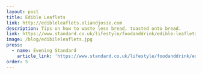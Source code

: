 ```yaml
---
layout: post
title: Edible Leaflets
link: http://edibleleaflets.oliandjosie.com
description: Tips on how to waste less bread, toasted onto bread.
link: https://www.standard.co.uk/lifestyle/foodanddrink/edible-leaflets-food-waste-campaign-a3689071.html
image: /blog/edibileleaflets.jpg
press:
  - name: Evening Standard
    article_link: 'https://www.standard.co.uk/lifestyle/foodanddrink/edible-leaflets-food-waste-campaign-a3689071.html'
order: 5
---
```


